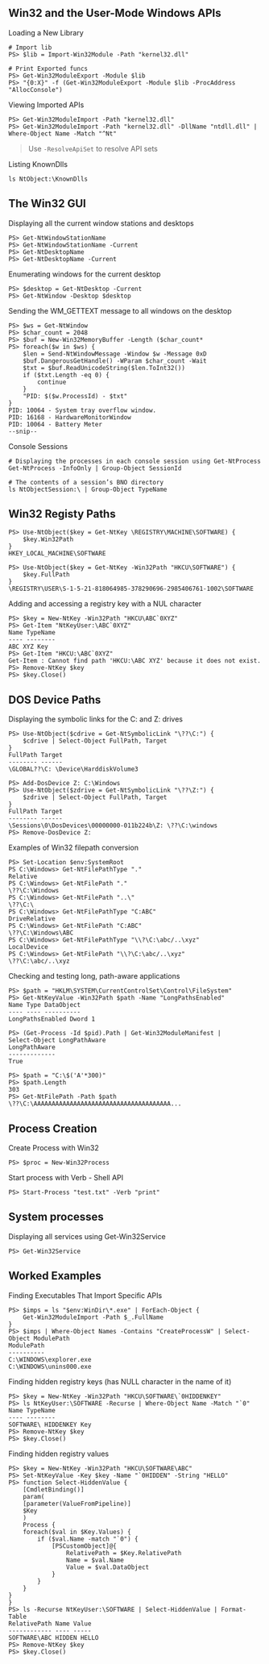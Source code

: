 ## Win32 and the User-Mode Windows APIs

Loading a New Library

	# Import lib
	PS> $lib = Import-Win32Module -Path "kernel32.dll"
	
	# Print Exported funcs
	PS> Get-Win32ModuleExport -Module $lib
	PS> "{0:X}" -f (Get-Win32ModuleExport -Module $lib -ProcAddress "AllocConsole")
	
Viewing Imported APIs

	PS> Get-Win32ModuleImport -Path "kernel32.dll"
	PS> Get-Win32ModuleImport -Path "kernel32.dll" -DllName "ntdll.dll" | Where-Object Name -Match "^Nt"

> Use `-ResolveApiSet` to resolve API sets

Listing KnownDlls

	ls NtObject:\KnownDlls
	
## The Win32 GUI

Displaying all the current window stations and desktops

	PS> Get-NtWindowStationName
	PS> Get-NtWindowStationName -Current
	PS> Get-NtDesktopName
	PS> Get-NtDesktopName -Current
	
Enumerating windows for the current desktop

	PS> $desktop = Get-NtDesktop -Current
	PS> Get-NtWindow -Desktop $desktop

Sending the WM_GETTEXT message to all windows on the desktop

	PS> $ws = Get-NtWindow
	PS> $char_count = 2048
	PS> $buf = New-Win32MemoryBuffer -Length ($char_count*
	PS> foreach($w in $ws) {
		$len = Send-NtWindowMessage -Window $w -Message 0xD
		$buf.DangerousGetHandle() -WParam $char_count -Wait 
		$txt = $buf.ReadUnicodeString($len.ToInt32())
		if ($txt.Length -eq 0) {
			continue
		}
		"PID: $($w.ProcessId) - $txt"
	}
	PID: 10064 - System tray overflow window.
	PID: 16168 - HardwareMonitorWindow
	PID: 10064 - Battery Meter
	--snip--
	
Console Sessions

	# Displaying the processes in each console session using Get-NtProcess
	Get-NtProcess -InfoOnly | Group-Object SessionId
	
	# The contents of a session’s BNO directory
	ls NtObjectSession:\ | Group-Object TypeName
	
## Win32 Registy Paths

	PS> Use-NtObject($key = Get-NtKey \REGISTRY\MACHINE\SOFTWARE) {
		$key.Win32Path
	}
	HKEY_LOCAL_MACHINE\SOFTWARE
	
	PS> Use-NtObject($key = Get-NtKey -Win32Path "HKCU\SOFTWARE") {
		$key.FullPath
	}
	\REGISTRY\USER\S-1-5-21-818064985-378290696-2985406761-1002\SOFTWARE

Adding and accessing a registry key with a NUL character

	PS> $key = New-NtKey -Win32Path "HKCU\ABC`0XYZ"
	PS> Get-Item "NtKeyUser:\ABC`0XYZ"
	Name TypeName
	---- --------
	ABC XYZ Key
	PS> Get-Item "HKCU:\ABC`0XYZ"
	Get-Item : Cannot find path 'HKCU:\ABC XYZ' because it does not exist.
	PS> Remove-NtKey $key
	PS> $key.Close()
	
## DOS Device Paths

Displaying the symbolic links for the C: and Z: drives

	PS> Use-NtObject($cdrive = Get-NtSymbolicLink "\??\C:") {
		$cdrive | Select-Object FullPath, Target
	}
	FullPath Target
	-------- ------
	\GLOBAL??\C: \Device\HarddiskVolume3
	
	PS> Add-DosDevice Z: C:\Windows
	PS> Use-NtObject($zdrive = Get-NtSymbolicLink "\??\Z:") {
		$zdrive | Select-Object FullPath, Target
	}
	FullPath Target
	-------- ------
	\Sessions\0\DosDevices\00000000-011b224b\Z: \??\C:\windows
	PS> Remove-DosDevice Z:
	
Examples of Win32 filepath conversion

	PS> Set-Location $env:SystemRoot
	PS C:\Windows> Get-NtFilePathType "."
	Relative
	PS C:\Windows> Get-NtFilePath "."
	\??\C:\Windows
	PS C:\Windows> Get-NtFilePath "..\"
	\??\C:\
	PS C:\Windows> Get-NtFilePathType "C:ABC"
	DriveRelative
	PS C:\Windows> Get-NtFilePath "C:ABC"
	\??\C:\Windows\ABC
	PS C:\Windows> Get-NtFilePathType "\\?\C:\abc/..\xyz"
	LocalDevice
	PS C:\Windows> Get-NtFilePath "\\?\C:\abc/..\xyz"
	\??\C:\abc/..\xyz
	
Checking and testing long, path-aware applications

	PS> $path = "HKLM\SYSTEM\CurrentControlSet\Control\FileSystem"
	PS> Get-NtKeyValue -Win32Path $path -Name "LongPathsEnabled"
	Name Type DataObject
	---- ---- ----------
	LongPathsEnabled Dword 1
	
	PS> (Get-Process -Id $pid).Path | Get-Win32ModuleManifest |
	Select-Object LongPathAware
	LongPathAware
	-------------
	True
	
	PS> $path = "C:\$('A'*300)"
	PS> $path.Length
	303
	PS> Get-NtFilePath -Path $path
	\??\C:\AAAAAAAAAAAAAAAAAAAAAAAAAAAAAAAAAAAAAA...

## Process Creation

Create Process with Win32

	PS> $proc = New-Win32Process

Start process with Verb - Shell API
	
	PS> Start-Process "test.txt" -Verb "print"
	
## System processes

Displaying all services using Get-Win32Service

	PS> Get-Win32Service
	
## Worked Examples

Finding Executables That Import Specific APIs

	PS> $imps = ls "$env:WinDir\*.exe" | ForEach-Object {
		Get-Win32ModuleImport -Path $_.FullName
	}
	PS> $imps | Where-Object Names -Contains "CreateProcessW" | Select-Object ModulePath
	ModulePath
	----------
	C:\WINDOWS\explorer.exe
	C:\WINDOWS\unins000.exe
	
Finding hidden registry keys (has NULL character in the name of it)

	PS> $key = New-NtKey -Win32Path "HKCU\SOFTWARE\`0HIDDENKEY"
	PS> ls NtKeyUser:\SOFTWARE -Recurse | Where-Object Name -Match "`0"
	Name TypeName
	---- --------
	SOFTWARE\ HIDDENKEY Key
	PS> Remove-NtKey $key
	PS> $key.Close()
	
Finding hidden registry values

	PS> $key = New-NtKey -Win32Path "HKCU\SOFTWARE\ABC"
	PS> Set-NtKeyValue -Key $key -Name "`0HIDDEN" -String "HELLO"
	PS> function Select-HiddenValue {
		[CmdletBinding()]
		param(
		[parameter(ValueFromPipeline)]
		$Key
		)
		Process {
		foreach($val in $Key.Values) {
			if ($val.Name -match "`0") {
				[PSCustomObject]@{
					RelativePath = $Key.RelativePath
					Name = $val.Name
					Value = $val.DataObject
				}
			}
		}
	}
	}
	PS> ls -Recurse NtKeyUser:\SOFTWARE | Select-HiddenValue | Format-Table
	RelativePath Name Value
	------------ ---- -----
	SOFTWARE\ABC HIDDEN HELLO
	PS> Remove-NtKey $key
	PS> $key.Close()
